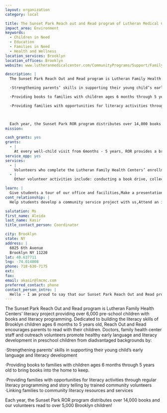 ```yaml
---
layout: organization
category: local

title: The Sunset Park Reach out and Read program of Lutheran Medical Center
impact_area: Environment
keywords: 
  - Children in Need
  - Education
  - Families in Need
  - Health and Wellness
location_services: Brooklyn
location_offices: Brooklyn
website: www.lutheranmedicalcenter.com/CommunityPrograms/Support/FamilyStrengtheningServices/

description: |
  The Sunset Park Reach Out and Read program is Lutheran Family Health Centers'  literacy project providing over 6,000 pre-school children with books and literacy programming.  Dedicated to building the  literacy skills of Brooklyn children ages 6 months to 5 years old, Reach Out and Read encourages parents to read with their children. Doctors, family health center staff and outreach volunteers promote healthy early language and literacy development in  preschool children from diadvantaged backgrounds by: 

  ·Strengthening parents’ skills in supporting their young child’s early language and literacy development

  ·Providing books to families with children ages 6 months through 5 years old to bring books into the home to keep.

  ·Providing families with opportunities for literacy activities through regular literacy programming and story telling by trained community volunteers ·Linking families to community literacy resources and services

  

  Each year, the Sunset Park ROR program distributes over 14,000 books and our volunteers read to over 5,000 Brooklyn children!
mission: 

cash_grants: yes
grants: 
  - |
    At every well-child visit from 6months - 5 years, ROR provides a brand new book for the family to take home.  Each year, we purchase over 14,000 books to meet the needs of the families we serve.  Every book costs about $3.00.  We would use your money to help purchase new books that we give to the children in our health centers.
service_opp: yes
services: 
  - |
    Volunteers who complete the Lutheran Family Health Centers’ enrollment and orientation process are eligible to become volunteer readers in the clinic waiting rooms.  Volunteers read aloud to the children, showing parents and children the pleasures and techniques of looking at books together.
  - |
    Other volunteer activities include: conducting a book drive, collecting gently used books to be read and given out in the waiting rooms, and unpacking and inventorying books.  Group fundraising projects (penny drives, ice cream socials, craft fairs, read-a-thons, etc.) are also appreciated.

learn: |
  Give students a tour of our office and facilities,Make a presentation about our organization,Speak over the phone about our work
cont_relationship: |
  Help students develop a community service project with us,Attend an in-school Check Award Assembly if we receive a grant,Help students tell local newspapers and media about their grant and/or project with us,Educate the school by leading a workshop,Collect pennies during the Penny Harvest next fall

salutation: Ms
first_name: Aleida
last_name: Kasir
title_contact_person: Coordinator

city: Brooklyn
state: NY
address: |
  6025 6th Avenue  
  Brooklyn NY 11220
lat: 40.637711
lng: -74.014008
phone: 718-630-7175
ext: 
fax: 
email: akasir@lmcmc.com
preferred_contact: phone
contact_person_intro: |
  Hello - I am proud to say that our Sunset Park Reach Out and Read program has been on the ground promoting early literacy in southwest Brooklyn for almost 10 years!  We work to make sure that every family has a chance to read aloud to their child before they reach school.  Every penny helps us buy more books for our children!
---
```

The Sunset Park Reach Out and Read program is Lutheran Family Health Centers'  literacy project providing over 6,000 pre-school children with books and literacy programming.  Dedicated to building the  literacy skills of Brooklyn children ages 6 months to 5 years old, Reach Out and Read encourages parents to read with their children. Doctors, family health center staff and outreach volunteers promote healthy early language and literacy development in  preschool children from diadvantaged backgrounds by: 

·Strengthening parents’ skills in supporting their young child’s early language and literacy development

·Providing books to families with children ages 6 months through 5 years old to bring books into the home to keep.

·Providing families with opportunities for literacy activities through regular literacy programming and story telling by trained community volunteers ·Linking families to community literacy resources and services



Each year, the Sunset Park ROR program distributes over 14,000 books and our volunteers read to over 5,000 Brooklyn children!